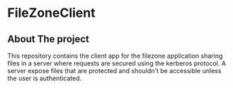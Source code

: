 # FileZoneClient
<div id="top"></div>

## About The project

This repository contains the client app for the filezone application sharing files in a server where requests are secured using the kerberos protocol. A server expose files that are protected and shouldn't be accessible unless the user is authenticated.